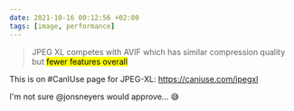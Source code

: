 ```yaml
---
date: 2021-10-16 00:12:56 +02:00
tags: [image, performance]
---
```


> JPEG XL competes with AVIF which has similar compression quality but <mark>fewer features overall</mark>

This is on #CanIUse page for JPEG-XL: <https://caniuse.com/jpegxl>

I'm not sure @jonsneyers would approve… 😅

